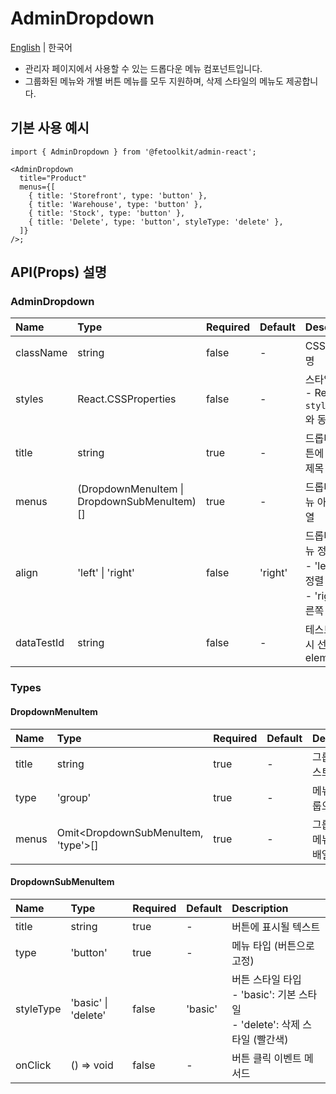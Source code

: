 # AdminDropdown

[English](../en/component_dropdown.md) | 한국어

- 관리자 페이지에서 사용할 수 있는 드롭다운 메뉴 컴포넌트입니다.
- 그룹화된 메뉴와 개별 버튼 메뉴를 모두 지원하며, 삭제 스타일의 메뉴도 제공합니다.

## 기본 사용 예시

```tsx
import { AdminDropdown } from '@fetoolkit/admin-react';

<AdminDropdown
  title="Product"
  menus={[
    { title: 'Storefront', type: 'button' },
    { title: 'Warehouse', type: 'button' },
    { title: 'Stock', type: 'button' },
    { title: 'Delete', type: 'button', styleType: 'delete' },
  ]}
/>;
```

## API(Props) 설명

### AdminDropdown

| Name       | Type                                        | Required | Default | Description                                                                  |
| :--------- | :------------------------------------------ | :------- | :------ | :--------------------------------------------------------------------------- |
| className  | string                                      | false    | -       | CSS 클래스명                                                                 |
| styles     | React.CSSProperties                         | false    | -       | 스타일 선언 <br> - React `style` props와 동일                                |
| title      | string                                      | true     | -       | 드롭다운 버튼에 표시될 제목 텍스트                                           |
| menus      | (DropdownMenuItem \| DropdownSubMenuItem)[] | true     | -       | 드롭다운 메뉴 아이템 배열                                                    |
| align      | 'left' \| 'right'                           | false    | 'right' | 드롭다운 메뉴 정렬 방향 <br> - 'left': 왼쪽 정렬 <br> - 'right': 오른쪽 정렬 |
| dataTestId | string                                      | false    | -       | 테스트 실행 시 선언할 elementId                                              |

### Types

#### DropdownMenuItem

| Name  | Type                                | Required | Default | Description                   |
| :---- | :---------------------------------- | :------- | :------ | :---------------------------- |
| title | string                              | true     | -       | 그룹 제목 텍스트              |
| type  | 'group'                             | true     | -       | 메뉴 타입 (그룹으로 고정)     |
| menus | Omit<DropdownSubMenuItem, 'type'>[] | true     | -       | 그룹 내 하위 메뉴 아이템 배열 |

#### DropdownSubMenuItem

| Name      | Type                | Required | Default | Description                                                                        |
| :-------- | :------------------ | :------- | :------ | :--------------------------------------------------------------------------------- |
| title     | string              | true     | -       | 버튼에 표시될 텍스트                                                               |
| type      | 'button'            | true     | -       | 메뉴 타입 (버튼으로 고정)                                                          |
| styleType | 'basic' \| 'delete' | false    | 'basic' | 버튼 스타일 타입 <br> - 'basic': 기본 스타일 <br> - 'delete': 삭제 스타일 (빨간색) |
| onClick   | () => void          | false    | -       | 버튼 클릭 이벤트 메서드                                                            |
